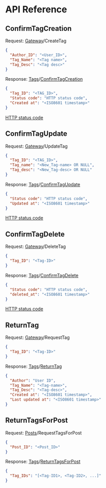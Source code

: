 # API Reference
## ConfirmTagCreation
Request: [Gateway](https://github.com/MSDO-ImageHost/Gateway)/CreateTag
```json
{
  "Author_ID": "<User_ID>",
  "Tag_Name": "<Tag name>",
  "Tag_Desc": "<Tag desc>"
}
```
Response: [Tags](https://github.com/MSDO-ImageHost/Tags)/[ConfirmTagCreation](https://github.com/MSDO-ImageHost/Tags/blob/main/docs/api-spec.md#ConfirmTagCreation) 
```json
{
  "Tag_ID": "<TAG_ID>",
  "Status code": "HTTP status code",
  "Created at": "<ISO8601 timestamp>"
}
```
[HTTP status code](https://en.wikipedia.org/wiki/List_of_HTTP_status_codes)
## ConfirmTagUpdate
Request: [Gateway](https://github.com/MSDO-ImageHost/Gateway)/UpdateTag
```json
{
  "Tag_ID": "<TAG_ID>",
  "Tag_name": "<New_Tag-name> OR NULL",
  "Tag_desc": "<New_Tag-desc> OR NULL" 
}
```
Response: [Tags](https://github.com/MSDO-ImageHost/Tags)/[ConfirmTagUpdate](https://github.com/MSDO-ImageHost/Tags/blob/main/docs/api-spec.md#ConfirmTagUpdate) 
```json
{
  "Status code": "HTTP status code",
  "Updated at": "<ISO8601 timestamp>"
}
```
[HTTP status code](https://en.wikipedia.org/wiki/List_of_HTTP_status_codes)
## ConfirmTagDelete
Request: [Gateway](https://github.com/MSDO-ImageHost/Gateway)/DeleteTag
```json
{
  "Tag_ID": "<Tag-ID>"
}
```
Response: [Tags](https://github.com/MSDO-ImageHost/Tags)/[ConfirmTagDelete](https://github.com/MSDO-ImageHost/Tags/blob/main/docs/api-spec.md#ConfirmTagDelete) 
```json
{
  "Status code": "HTTP status code",
  "deleted_at": "<ISO8601 timestamp>"
}
```
[HTTP status code](https://en.wikipedia.org/wiki/List_of_HTTP_status_codes)
## ReturnTag
Request: [Gateway](https://github.com/MSDO-ImageHost/Gateway)/RequestTag
```json
{
  "Tag_ID": "<Tag-ID>"
}
```
Response: [Tags](https://github.com/MSDO-ImageHost/Tags)/[ReturnTag](https://github.com/MSDO-ImageHost/Tags/blob/main/docs/api-spec.md#ReturnTag) 
```json
{
  "Author": "User ID",
  "Tag_Name": "<Tag-name>",
  "Tag_Desc": "<Tag-desc>",
  "Created at": "<ISO8601 timestamp>",
  "Last updated at": "<ISO8601 timestamp>"
}
```
## ReturnTagsForPost
Request: [Posts](https://github.com/MSDO-ImageHost/Posts)/RequestTagsForPost
```json
{
  "Post_ID": "<Post_ID>"
}
```
Response: [Tags](https://github.com/MSDO-ImageHost/Tags)/[ReturnTagsForPost](https://github.com/MSDO-ImageHost/Tags/blob/main/docs/api-spec.md#ReturnTagsForPost) 
```json
{
  "Tag_IDs": "[<Tag-ID1>, <Tag-ID2>, ...]"
}
```
